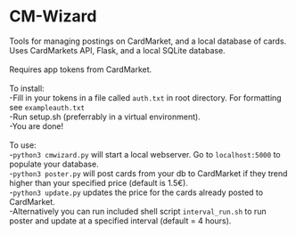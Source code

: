 # CM-Wizard
Tools for managing postings on CardMarket, and a local database of cards. Uses CardMarkets API, Flask, and a local SQLite database. \
\
Requires app tokens from CardMarket.\
\
To install:\
-Fill in your tokens in a file called ```auth.txt``` in root directory. For formatting see ```exampleauth.txt```\
-Run setup.sh (preferrably in a virtual environment). \
-You are done! \
\
To use:\
-```python3 cmwizard.py``` will start a local webserver. Go to ```localhost:5000``` to populate your database.\
-```python3 poster.py``` will post cards from your db to CardMarket if they trend higher than your specified price (default is 1.5€).\
-```python3 update.py``` updates the price for the cards already posted to CardMarket. \
-Alternatively you can run included shell script ```interval_run.sh``` to run poster and update at a specified interval (default = 4 hours). 
